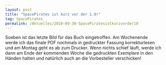 ```yaml
---
layout: post
title: "SpacePirates ist kurz vor der 1.0!"
tag: SpacePirates
permalink: /Aktuelles/2010-09-30-SpacePiratesistkurzvorder10
---
```



Soeben ist das letzte Bild für das Buch eingetroffen. Am Wochenende werde ich das finale PDF nochmals in gedruckter Fassung korrekturlesen und am Montag geht es ab zum Drucker. Wenn nichts schief läuft, werde ich dann am Ende der kommenden Woche die gedruckten Exemplare in den Händen halten und natürlich auch an die Vorbesteller verschicken!
